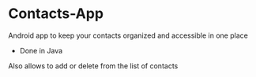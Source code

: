 # Contacts-App

Android app to keep your contacts organized and accessible in one place

- Done in Java

Also allows to add or delete from the list of contacts






















